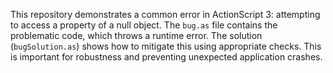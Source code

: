 This repository demonstrates a common error in ActionScript 3: attempting to access a property of a null object.  The `bug.as` file contains the problematic code, which throws a runtime error. The solution (`bugSolution.as`) shows how to mitigate this using appropriate checks.  This is important for robustness and preventing unexpected application crashes.